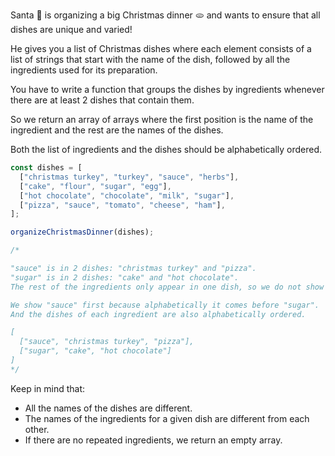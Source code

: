 Santa 🎅 is organizing a big Christmas dinner 🫓 and wants to ensure that all dishes are unique and varied!

He gives you a list of Christmas dishes where each element consists of a list of strings that start with the name of the dish, followed by all the ingredients used for its preparation.

You have to write a function that groups the dishes by ingredients whenever there are at least 2 dishes that contain them.

So we return an array of arrays where the first position is the name of the ingredient and the rest are the names of the dishes.

Both the list of ingredients and the dishes should be alphabetically ordered.

```js
const dishes = [
  ["christmas turkey", "turkey", "sauce", "herbs"],
  ["cake", "flour", "sugar", "egg"],
  ["hot chocolate", "chocolate", "milk", "sugar"],
  ["pizza", "sauce", "tomato", "cheese", "ham"],
];

organizeChristmasDinner(dishes);

/*

"sauce" is in 2 dishes: "christmas turkey" and "pizza".
"sugar" is in 2 dishes: "cake" and "hot chocolate".
The rest of the ingredients only appear in one dish, so we do not show them.

We show "sauce" first because alphabetically it comes before "sugar".
And the dishes of each ingredient are also alphabetically ordered.

[
  ["sauce", "christmas turkey", "pizza"],
  ["sugar", "cake", "hot chocolate"]
]
*/
```

Keep in mind that:

- All the names of the dishes are different.
- The names of the ingredients for a given dish are different from each other.
- If there are no repeated ingredients, we return an empty array.

